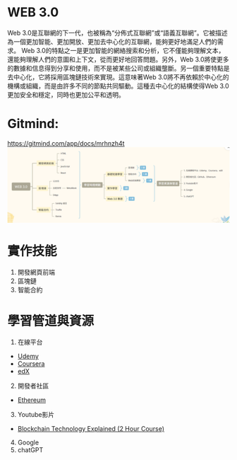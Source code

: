 # WEB 3.0
Web 3.0是互聯網的下一代，也被稱為“分佈式互聯網”或“語義互聯網”。它被描述為一個更加智能、更加開放、更加去中心化的互聯網，能夠更好地滿足人們的需求。
Web 3.0的特點之一是更加智能的網絡搜索和分析，它不僅能夠理解文本，還能夠理解人們的意圖和上下文，從而更好地回答問題。另外，Web 3.0將使更多的數據和信息得到分享和使用，而不是被某些公司或組織壟斷。另一個重要特點是去中心化，它將採用區塊鏈技術來實現。這意味著Web 3.0將不再依賴於中心化的機構或組織，而是由許多不同的節點共同驅動。這種去中心化的結構使得Web 3.0更加安全和穩定，同時也更加公平和透明。
# Gitmind: 
https://gitmind.com/app/docs/mrhnzh4t
![image](https://github.com/chihsuanyi/SAD/blob/main/0326.png)

# 實作技能
1. 開發網頁前端
2. 區塊鏈
3. 智能合約

# 學習管道與資源
1. 在線平台
- [Udemy](https://www.udemy.com/course/blockchain-theory-101/)
- [Coursera](https://www.coursera.org/learn/blockchain-basics)
- [edX](https://www.edx.org/professional-certificate/uc-berkeleyx-blockchain-fundamentals)
2. 開發者社區
- [Ethereum](https://ethereum.org/en/)
3. Youtube影片
- [Blockchain Technology Explained (2 Hour Course)](https://youtu.be/qOVAbKKSH10)
4. Google
5. chatGPT


